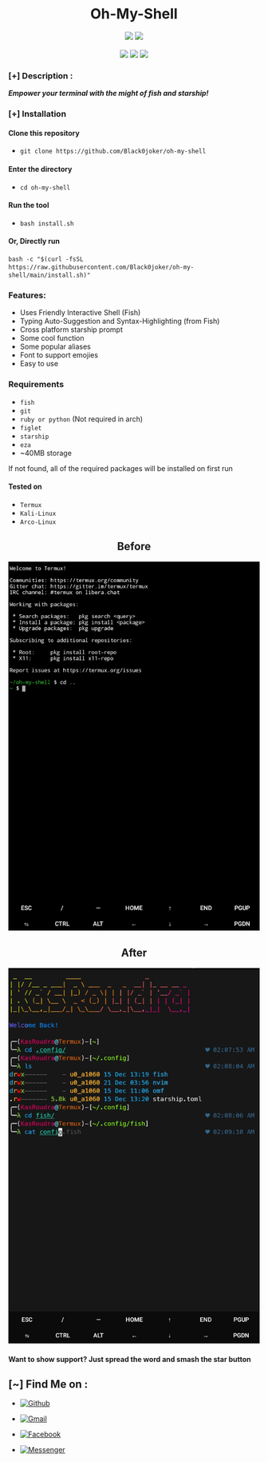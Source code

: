 <h1 align="center">Oh-My-Shell</h1>

<p align="center">
  <img src="https://img.shields.io/badge/Version-1.1-green?style=for-the-badge">
<!--  <img src="https://img.shields.io/github/stars/Black0joker/oh-my-shell?style=for-the-badge&color=orange">
  <img src="https://img.shields.io/github/forks/Black0joker/oh-my-shell?color=cyan&style=for-the-badge&color=purple">
  <img src="https://img.shields.io/github/issues/Black0joker/oh-my-shell?color=red&style=for-the-badge">-->
  <img src="https://img.shields.io/github/license/KasRoudra/oh-my-shell?style=for-the-badge&color=blue">
<br>
<br>
  <img src="https://img.shields.io/badge/Author-KasRoudra-purple?style=flat-square">
  <img src="https://img.shields.io/badge/Open%20Source-Yes-cyan?style=flat-square">
  <img src="https://img.shields.io/badge/Written%20In-Shell-blue?style=flat-square">
</p>


### [+] Description :

***Empower your terminal with the might of fish and starship!***

### [+] Installation

#### Clone this repository

 - ```git clone https://github.com/Black0joker/oh-my-shell```

#### Enter the directory
 - ```cd oh-my-shell```

#### Run the tool
 - ```bash install.sh```


#### Or, Directly run

```
bash -c "$(curl -fsSL https://raw.githubusercontent.com/Black0joker/oh-my-shell/main/install.sh)"

```

### Features:

 - Uses Friendly Interactive Shell (Fish)
 - Typing Auto-Suggestion and Syntax-Highlighting (from Fish)
 - Cross platform starship prompt
 - Some cool function
 - Some popular aliases
 - Font to support emojies
 - Easy to use

### Requirements
 - `fish`
 - `git`
 - `ruby or python` (Not required in arch)
 - `figlet`
 - `starship`
 - `eza`
 -  ~40MB storage
 
If not found, all of the required packages will be installed on first run

#### Tested on

 - `Termux`
 - `Kali-Linux`
 - `Arco-Linux`


<h2 align="center">Before</h2>

![oh-my-shell](files/before.jpeg)

<h2 align="center">After</h2>

![oh-my-shell](files/after.jpeg)


####  Want to show support? Just spread the word and smash the star button

## [~] Find Me on :
- [![Github](https://img.shields.io/badge/Github-Black0joker-green?style=for-the-badge&logo=github)](https://github.com/Black0joker)

- [![Gmail](https://img.shields.io/badge/Gmail-Black0joker-green?style=for-the-badge&logo=gmail)](mailto:Black0joker@gmail.com)
 
- [![Facebook](https://img.shields.io/badge/Facebook-Black0joker-green?style=for-the-badge&logo=messenger)](https://facebook.com/Black0joker)

- [![Messenger](https://img.shields.io/badge/Messenger-Black0joker-green?style=for-the-badge&logo=messenger)](https://m.me/Black0joker)

